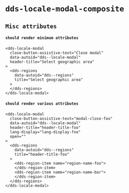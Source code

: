 # `dds-locale-modal-composite`

## `Misc attributes`

####   `should render minimum attributes`

```
<dds-locale-modal
  close-button-assistive-text="Close modal"
  data-autoid="dds--locale-modal"
  header-title="Select geographic area"
>
  <dds-regions
    data-autoid="dds--regions"
    title="Select geographic area"
  >
  </dds-regions>
</dds-locale-modal>

```

####   `should render various attributes`

```
<dds-locale-modal
  close-button-assistive-text="modal-close-foo"
  data-autoid="dds--locale-modal"
  header-title="header-title-foo"
  lang-display="lang-display-foo"
  open=""
>
  <dds-regions
    data-autoid="dds--regions"
    title="header-title-foo"
  >
    <dds-region-item name="region-name-foo">
    </dds-region-item>
    <dds-region-item name="region-name-bar">
    </dds-region-item>
  </dds-regions>
</dds-locale-modal>

```

